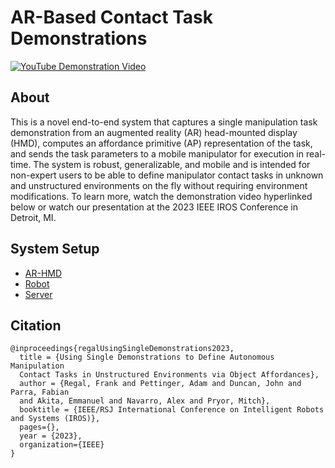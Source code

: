 # AR-Based Contact Task Demonstrations

[![YouTube Demonstration Video](https://user-images.githubusercontent.com/84527482/222321638-8ced7798-70ca-40a6-8df2-5a5c11380408.png)](https://www.youtube.com/watch?v=5AKIhkXAiO4&ab_channel=Nuclear%26AppliedRoboticsGroup)

## About
This is a novel end-to-end system that captures a single manipulation task demonstration from an augmented reality (AR) head-mounted display (HMD), computes an affordance primitive (AP) representation of the task, and sends the task parameters to a mobile manipulator for execution in real-time. The system is robust, generalizable, and mobile and is intended for non-expert users to be able to define manipulator contact tasks in unknown and unstructured environments on the fly without requiring environment modifications. To learn more, watch the demonstration video hyperlinked below or watch our presentation at the 2023 IEEE IROS Conference in Detroit, MI. 

## System Setup
* [AR-HMD](https://github.com/UTNuclearRoboticsPublic/ar-affordances/blob/main/arhmd/README.md)
* [Robot](https://github.com/UTNuclearRoboticsPublic/ar-affordances/blob/main/robot/README.md)
* [Server](https://github.com/UTNuclearRoboticsPublic/ar-affordances/blob/main/server/README.md)

## Citation
```
@inproceedings{regalUsingSingleDemonstrations2023,
  title = {Using Single Demonstrations to Define Autonomous Manipulation
  Contact Tasks in Unstructured Environments via Object Affordances},
  author = {Regal, Frank and Pettinger, Adam and Duncan, John and Parra, Fabian
  and Akita, Emmanuel and Navarro, Alex and Pryor, Mitch},
  booktitle = {IEEE/RSJ International Conference on Intelligent Robots and Systems (IROS)},
  pages={},
  year = {2023},
  organization={IEEE}
}
```
